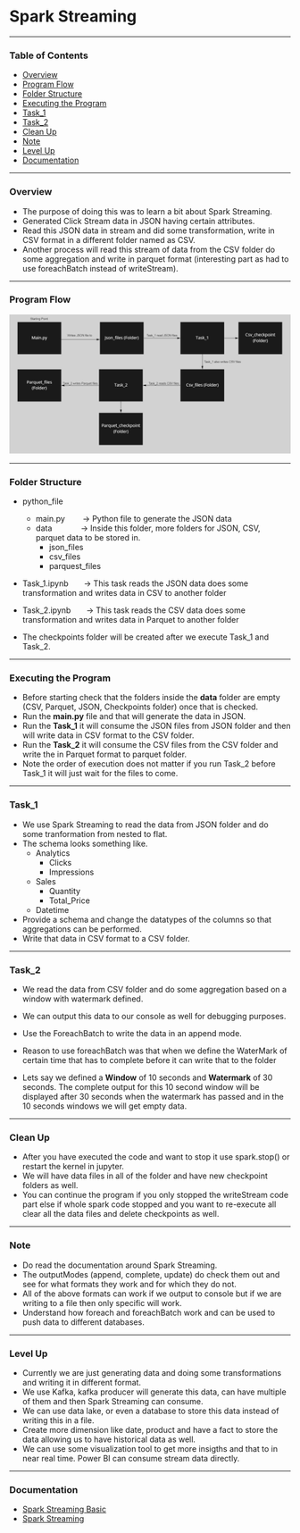 # Spark Streaming

---

### Table of Contents
- [Overview](#overview)
- [Program Flow](#program-flow)
- [Folder Structure](#folder-structure)
- [Executing the Program](#executing-the-program)
- [Task_1](#task_1)
- [Task_2](#task_2)
- [Clean Up](#clean-up)
- [Note](#note)
- [Level Up](#level-up)
- [Documentation](#documentation)


---

### Overview


- The purpose of doing this was to learn a bit about Spark Streaming. 
- Generated Click Stream data in JSON having certain attributes. 
- Read this JSON data in stream and did some transformation, write in CSV format in a different folder named as CSV.
- Another process will read this stream of data from the CSV folder do some aggregation and write in parquet format (interesting part as had to use foreachBatch instead of writeStream).

---

### Program Flow

<p align="center">
  <img src="Images/Flow_2.jpg" width="850" >
</p>


---


### Folder Structure
- python_file
  - main.py   &nbsp;&nbsp;&nbsp;&nbsp;&nbsp;&nbsp;   -> Python file to generate the JSON data
  - data      &nbsp;&nbsp;&nbsp;&nbsp;&nbsp;&nbsp;&nbsp;&nbsp;&nbsp;&nbsp;&nbsp;  -> Inside this folder, more folders for JSON, CSV, parquet data to be stored in.
    - json_files
    - csv_files
    - parquest_files  
- Task_1.ipynb   &nbsp;&nbsp;&nbsp;&nbsp;&nbsp;&nbsp;-> This task reads the JSON data does some transformation and writes data in CSV to another folder
- Task_2.ipynb   &nbsp;&nbsp;&nbsp;&nbsp;&nbsp;&nbsp;-> This task reads the CSV data does some transformation and writes data in Parquet to another folder

- The checkpoints folder will be created after we execute Task_1 and Task_2.

---

### Executing the Program
- Before starting check that the folders inside the **data** folder are empty (CSV, Parquet, JSON, Checkpoints folder) once that is checked.
- Run the **main.py** file and that will generate the data in JSON.
- Run the **Task_1** it will consume the JSON files from JSON folder and then will write data in CSV format to the CSV folder.
- Run the **Task_2** it will consume the CSV files from the CSV folder and write the in Parquet format to parquet folder.
- Note the order of execution does not matter if you run Task_2 before Task_1 it will just wait for the files to come. 

---

### Task_1
- We use Spark Streaming to read the data from JSON folder and do some tranformation from nested to flat.
- The schema looks something like.
    - Analytics
      - Clicks
      - Impressions
    - Sales
      - Quantity
      - Total_Price
    - Datetime
- Provide a schema and change the datatypes of the columns so that aggregations can be performed.
- Write that data in CSV format to a CSV folder.

---

### Task_2

- We read the data from CSV folder and do some aggregation based on a window with watermark defined.
- We can output this data to our console as well for debugging purposes.
- Use the ForeachBatch to write the data in an append mode.

- Reason to use foreachBatch was that when we define the WaterMark of certain time that has to complete before it can write that to the folder
- Lets say we defined a **Window** of 10 seconds and **Watermark** of 30 seconds. The complete output for this 10 second window will be displayed after 30 seconds when the watermark has passed and in the 10 seconds windows we will get empty data. 

---

### Clean Up

- After you have executed the code and want to stop it use spark.stop() or restart the kernel in jupyter.
- We will have data files in all of the folder and have new checkpoint folders as well.
- You can continue the program if you only stopped the writeStream code part else if whole spark code stopped and you want to re-execute all clear all the data files and delete checkpoints as well.


---

### Note

- Do read the documentation around Spark Streaming.
- The outputModes (append, complete, update) do check them out and see for what formats they work and for which they do not.
- All of the above formats can work if we output to console but if we are writing to a file then only specific will work.
- Understand how foreach and foreachBatch work and can be used to push data to different databases.

---

### Level Up
- Currently we are just generating data and doing some transformations and writing it in different format.
- We use Kafka, kafka producer will generate this data, can have multiple of them and then Spark Streaming can consume.
- We can use data lake, or even a database to store this data instead of writing this in a file.
- Create more dimension like date, product and have a fact to store the data allowing us to have historical data as well.
- We can use some visualization tool to get more insigths and that to in near real time. Power BI can consume stream data directly.

---

### Documentation
- [Spark Streaming Basic](https://spark.apache.org/docs/latest/streaming-programming-guide.html)
- [Spark Streaming](https://spark.apache.org/docs/latest/structured-streaming-programming-guide.html)
